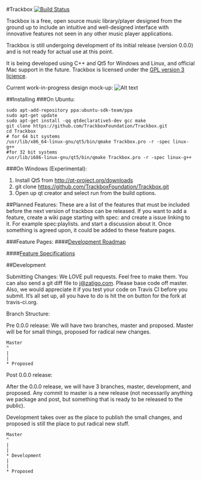 #Trackbox [![Build Status](https://travis-ci.org/TrackboxFoundation/Trackbox.png?branch=master)](https://travis-ci.org/TrackboxFoundation/Trackbox)

Trackbox is a free, open source music library/player designed from the ground up to include an intuitive and well-designed interface with innovative features not seen in any other music player applications.

Trackbox is still undergoing development of its initial release (version 0.0.0) and is not ready for actual use at this point.

It is being developed using C++ and Qt5 for Windows and Linux, and official Mac support in the future.
Trackbox is licensed under the [GPL version 3 licience](https://github.com/TrackboxFoundation/Trackbox/blob/master/LICENSE).

Current work-in-progress design mock-up:
![Alt text](https://dl.dropboxusercontent.com/u/177483060/trackbox_ui_design.png "Design Concept Mockup")

##Installing
###On Ubuntu:
```
sudo apt-add-repository ppa:ubuntu-sdk-team/ppa
sudo apt-get update
sudo apt-get install -qq qtdeclarative5-dev gcc make
git clone https://github.com/TrackboxFoundation/Trackbox.git
cd Trackbox
# for 64 bit systems
/usr/lib/x86_64-linux-gnu/qt5/bin/qmake Trackbox.pro -r -spec linux-g++
#for 32 bit systems
/usr/lib/i686-linux-gnu/qt5/bin/qmake Trackbox.pro -r -spec linux-g++
```

###On Windows (Experimental):
1. Install Qt5 from http://qt-project.org/downloads
2. git clone https://github.com/TrackboxFoundation/Trackbox.git
3. Open up qt creator and select run from the  build options.

##Planned Features: 
These are a list of the  features that must be included before the  next version of trackbox can be released. If you want to add a feature, create a wiki page starting with spec: and create a issue linking to it. For example spec:playlists.  and start a discussion about it. Once something is agreed upon, it could be added to these feature pages.

###Feature Pages:
####[Development Roadmap](https://github.com/TrackboxFoundation/Trackbox/wiki/Planned-Features/)

####[Feature Specifications](https://github.com/TrackboxFoundation/Trackbox/wiki/Feature-Specifications)

##Development

Submitting Changes:
We LOVE pull requests. Feel free to make them. You can also send a git diff file to j@zatigo.com. Please base code off master. Also, we would appreciate it if you test your code on Travis CI before you submit. It’s all set up, all you have to do is hit the on button for the  fork at travis-ci.org.

Branch Structure:

Pre 0.0.0 release:
We will have two branches, master and proposed.
Master will be for small things, proposed for radical new changes.

```
Master
^
|
|
* Proposed
```

Post 0.0.0 release:

After the  0.0.0 release, we will have 3 branches, master, development, and proposed.
Any commit to master is a new release (not necessarily anything we package and post, but something that is ready to be released to the public).

Development takes over as the place to publish the small changes, and proposed is still the  place to put radical new stuff.

```
Master
^
|
|
* Development
|
|
* Proposed
```

